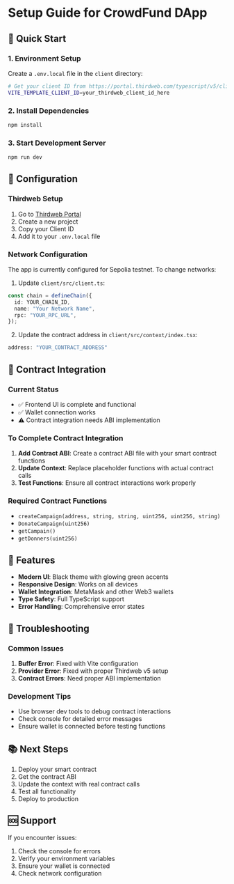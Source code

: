 # Setup Guide for CrowdFund DApp

## 🚀 Quick Start

### 1. Environment Setup

Create a `.env.local` file in the `client` directory:

```bash
# Get your client ID from https://portal.thirdweb.com/typescript/v5/client
VITE_TEMPLATE_CLIENT_ID=your_thirdweb_client_id_here
```

### 2. Install Dependencies

```bash
npm install
```

### 3. Start Development Server

```bash
npm run dev
```

## 🔧 Configuration

### Thirdweb Setup

1. Go to [Thirdweb Portal](https://portal.thirdweb.com/typescript/v5/client)
2. Create a new project
3. Copy your Client ID
4. Add it to your `.env.local` file

### Network Configuration

The app is currently configured for Sepolia testnet. To change networks:

1. Update `client/src/client.ts`:
```typescript
const chain = defineChain({
  id: YOUR_CHAIN_ID,
  name: "Your Network Name",
  rpc: "YOUR_RPC_URL",
});
```

2. Update the contract address in `client/src/context/index.tsx`:
```typescript
address: "YOUR_CONTRACT_ADDRESS"
```

## 📝 Contract Integration

### Current Status
- ✅ Frontend UI is complete and functional
- ✅ Wallet connection works
- ⚠️ Contract integration needs ABI implementation

### To Complete Contract Integration

1. **Add Contract ABI**: Create a contract ABI file with your smart contract functions
2. **Update Context**: Replace placeholder functions with actual contract calls
3. **Test Functions**: Ensure all contract interactions work properly

### Required Contract Functions
- `createCampaign(address, string, string, uint256, uint256, string)`
- `DonateCampaign(uint256)`
- `getCampain()`
- `getDonners(uint256)`

## 🎨 Features

- **Modern UI**: Black theme with glowing green accents
- **Responsive Design**: Works on all devices
- **Wallet Integration**: MetaMask and other Web3 wallets
- **Type Safety**: Full TypeScript support
- **Error Handling**: Comprehensive error states

## 🐛 Troubleshooting

### Common Issues

1. **Buffer Error**: Fixed with Vite configuration
2. **Provider Error**: Fixed with proper Thirdweb v5 setup
3. **Contract Errors**: Need proper ABI implementation

### Development Tips

- Use browser dev tools to debug contract interactions
- Check console for detailed error messages
- Ensure wallet is connected before testing functions

## 📚 Next Steps

1. Deploy your smart contract
2. Get the contract ABI
3. Update the context with real contract calls
4. Test all functionality
5. Deploy to production

## 🆘 Support

If you encounter issues:
1. Check the console for errors
2. Verify your environment variables
3. Ensure your wallet is connected
4. Check network configuration
